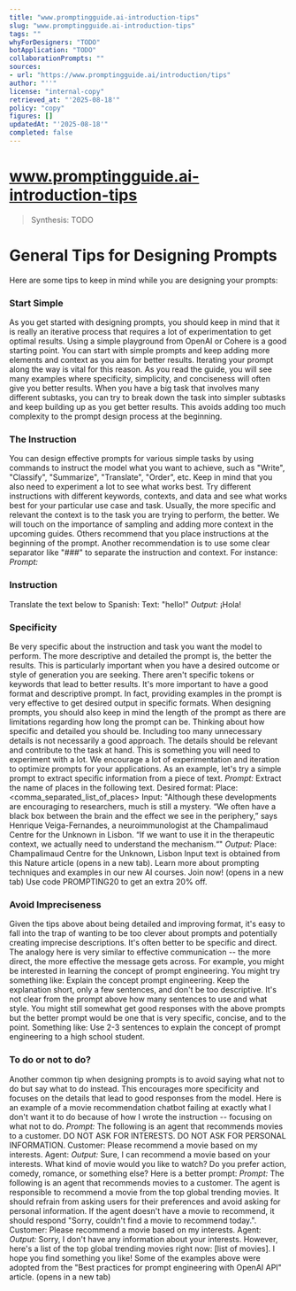 ```yaml
---
title: "www.promptingguide.ai-introduction-tips"
slug: "www.promptingguide.ai-introduction-tips"
tags: ""
whyForDesigners: "TODO"
botApplication: "TODO"
collaborationPrompts: ""
sources:
- url: "https://www.promptingguide.ai/introduction/tips"
author: "''"
license: "internal-copy"
retrieved_at: "'2025-08-18'"
policy: "copy"
figures: []
updatedAt: "'2025-08-18'"
completed: false
---
```


# www.promptingguide.ai-introduction-tips

> Synthesis: TODO

# General Tips for Designing Prompts
Here are some tips to keep in mind while you are designing your prompts:
### Start Simple
As you get started with designing prompts, you should keep in mind that it is really an iterative process that requires a lot of experimentation to get optimal results. Using a simple playground from OpenAI or Cohere is a good starting point.
You can start with simple prompts and keep adding more elements and context as you aim for better results. Iterating your prompt along the way is vital for this reason. As you read the guide, you will see many examples where specificity, simplicity, and conciseness will often give you better results.
When you have a big task that involves many different subtasks, you can try to break down the task into simpler subtasks and keep building up as you get better results. This avoids adding too much complexity to the prompt design process at the beginning.
### The Instruction
You can design effective prompts for various simple tasks by using commands to instruct the model what you want to achieve, such as "Write", "Classify", "Summarize", "Translate", "Order", etc.
Keep in mind that you also need to experiment a lot to see what works best. Try different instructions with different keywords, contexts, and data and see what works best for your particular use case and task. Usually, the more specific and relevant the context is to the task you are trying to perform, the better. We will touch on the importance of sampling and adding more context in the upcoming guides.
Others recommend that you place instructions at the beginning of the prompt. Another recommendation is to use some clear separator like "###" to separate the instruction and context.
For instance:
*Prompt:*
### Instruction ###
Translate the text below to Spanish:
Text: "hello!"
*Output:*
¡Hola!
### Specificity
Be very specific about the instruction and task you want the model to perform. The more descriptive and detailed the prompt is, the better the results. This is particularly important when you have a desired outcome or style of generation you are seeking. There aren't specific tokens or keywords that lead to better results. It's more important to have a good format and descriptive prompt. In fact, providing examples in the prompt is very effective to get desired output in specific formats.
When designing prompts, you should also keep in mind the length of the prompt as there are limitations regarding how long the prompt can be. Thinking about how specific and detailed you should be. Including too many unnecessary details is not necessarily a good approach. The details should be relevant and contribute to the task at hand. This is something you will need to experiment with a lot. We encourage a lot of experimentation and iteration to optimize prompts for your applications.
As an example, let's try a simple prompt to extract specific information from a piece of text.
*Prompt:*
Extract the name of places in the following text.
Desired format:
Place: <comma_separated_list_of_places>
Input: "Although these developments are encouraging to researchers, much is still a mystery. “We often have a black box between the brain and the effect we see in the periphery,” says Henrique Veiga-Fernandes, a neuroimmunologist at the Champalimaud Centre for the Unknown in Lisbon. “If we want to use it in the therapeutic context, we actually need to understand the mechanism.“"
*Output:*
Place: Champalimaud Centre for the Unknown, Lisbon
Input text is obtained from this Nature article (opens in a new tab).
Learn more about prompting techniques and examples in our new AI courses. Join now! (opens in a new tab) Use code PROMPTING20 to get an extra 20% off.
### Avoid Impreciseness
Given the tips above about being detailed and improving format, it's easy to fall into the trap of wanting to be too clever about prompts and potentially creating imprecise descriptions. It's often better to be specific and direct. The analogy here is very similar to effective communication -- the more direct, the more effective the message gets across.
For example, you might be interested in learning the concept of prompt engineering. You might try something like:
Explain the concept prompt engineering. Keep the explanation short, only a few sentences, and don't be too descriptive.
It's not clear from the prompt above how many sentences to use and what style. You might still somewhat get good responses with the above prompts but the better prompt would be one that is very specific, concise, and to the point. Something like:
Use 2-3 sentences to explain the concept of prompt engineering to a high school student.
### To do or not to do?
Another common tip when designing prompts is to avoid saying what not to do but say what to do instead. This encourages more specificity and focuses on the details that lead to good responses from the model.
Here is an example of a movie recommendation chatbot failing at exactly what I don't want it to do because of how I wrote the instruction -- focusing on what not to do.
*Prompt:*
The following is an agent that recommends movies to a customer. DO NOT ASK FOR INTERESTS. DO NOT ASK FOR PERSONAL INFORMATION.
Customer: Please recommend a movie based on my interests.
Agent:
*Output:*
Sure, I can recommend a movie based on your interests. What kind of movie would you like to watch? Do you prefer action, comedy, romance, or something else?
Here is a better prompt:
*Prompt:*
The following is an agent that recommends movies to a customer. The agent is responsible to recommend a movie from the top global trending movies. It should refrain from asking users for their preferences and avoid asking for personal information. If the agent doesn't have a movie to recommend, it should respond "Sorry, couldn't find a movie to recommend today.".
Customer: Please recommend a movie based on my interests.
Agent:
*Output:*
Sorry, I don't have any information about your interests. However, here's a list of the top global trending movies right now: [list of movies]. I hope you find something you like!
Some of the examples above were adopted from the "Best practices for prompt engineering with OpenAI API" article. (opens in a new tab)


